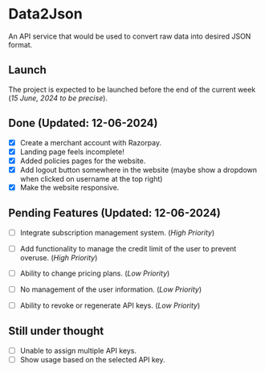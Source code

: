 # Data2Json
An API service that would be used to convert raw data into desired JSON format. 

## Launch
The project is expected to be launched before the end of the current week (*15 June, 2024 to be precise*).

## Done (Updated: 12-06-2024)
- [x] Create a merchant account with Razorpay.
- [x] Landing page feels incomplete!
- [x] Added policies pages for the website.
- [x] Add logout button somewhere in the website (maybe show a dropdown when clicked on username at the top right)
- [x] Make the website responsive.

## Pending Features (Updated: 12-06-2024)
- [ ] Integrate subscription management system. (*High Priority*)
- [ ] Add functionality to manage the credit limit of the user to prevent overuse. (*High Priority*)

- [ ] Ability to change pricing plans. (*Low Priority*)
- [ ] No management of the user information. (*Low Priority*)
- [ ] Ability to revoke or regenerate API keys. (*Low Priority*)

## Still under thought
- [ ] Unable to assign multiple API keys.
- [ ] Show usage based on the selected API key.